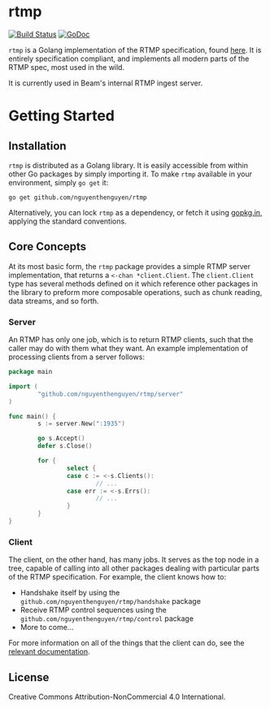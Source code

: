 # rtmp

[![Build
Status](https://travis-ci.org/nguyenthenguyen/rtmp.svg?branch=master)](https://travis-ci.org/nguyenthenguyen/rtmp)
[![GoDoc](https://godoc.org/github.com/nguyenthenguyen/rtmp?status.svg)](https://godoc.org/github.com/nguyenthenguyen/rtmp)

`rtmp` is a Golang implementation of the RTMP specification, found
[here](http://www.adobe.com/devnet/rtmp.html). It is entirely specification
compliant, and implements all modern parts of the RTMP spec, most used in the
wild.

It is currently used in Beam's internal RTMP ingest server.

# Getting Started

## Installation

`rtmp` is distributed as a Golang library. It is easily accessible from within
other Go packages by simply importing it. To make `rtmp` available in your
environment, simply `go get` it:

```
go get github.com/nguyenthenguyen/rtmp
```

Alternatively, you can lock `rtmp` as a dependency, or fetch it using
[gopkg.in](http://labix.org/gopkg.in), applying the standard conventions.

## Core Concepts

At its most basic form, the `rtmp` package provides a simple RTMP server
implementation, that returns a `<-chan *client.Client`. The `client.Client` type
has several methods defined on it which reference other packages in the library
to preform more composable operations, such as chunk reading, data streams, and
so forth.

### Server

An RTMP has only one job, which is to return RTMP clients, such that the caller
may do with them what they want. An example implementation of processing clients
from a server follows:

```go
package main

import (
        "github.com/nguyenthenguyen/rtmp/server"
)

func main() {
        s := server.New(":1935")

        go s.Accept()
        defer s.Close()

        for {
                select {
                case c := <-s.Clients():
                        // ...
                case err := <-s.Errs():
                        // ...
                }
        }
}
```

### Client

The client, on the other hand, has many jobs. It serves as the top node in a
tree, capable of calling into all other packages dealing with particular parts
of the RTMP specification. For example, the client knows how to:

  * Handshake itself by using the `github.com/nguyenthenguyen/rtmp/handshake` package
  * Receive RTMP control sequences using the `github.com/nguyenthenguyen/rtmp/control`
    package
  * More to come...

For more information on all of the things that the client can do, see the
[relevant
documentation](https://godoc.org/github.com/nguyenthenguyen/rtmp/client#Client).

## License

Creative Commons Attribution-NonCommercial 4.0 International.
